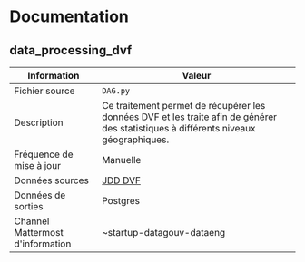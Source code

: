 # Documentation

## data_processing_dvf

| Information | Valeur |
| -------- | -------- |
| Fichier source     | `DAG.py`     |
| Description | Ce traitement permet de récupérer les données DVF et les traite afin de générer des statistiques à différents niveaux géographiques.  |
| Fréquence de mise à jour | Manuelle |
| Données sources | [JDD DVF](https://www.data.gouv.fr/fr/datasets/demandes-de-valeurs-foncieres/) |
| Données de sorties | Postgres |
| Channel Mattermost d'information | ~startup-datagouv-dataeng |
